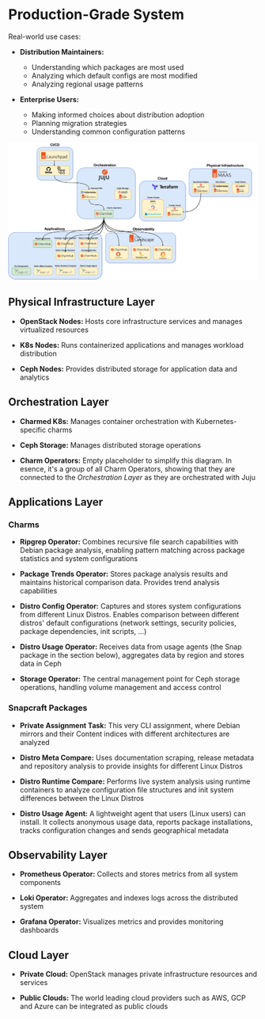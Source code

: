 # Production-Grade System

Real-world use cases:

- **Distribution Maintainers:**
  - Understanding which packages are most used
  - Analyzing which default configs are most modified
  - Analyzing regional usage patterns

- **Enterprise Users:**
  - Making informed choices about distribution adoption
  - Planning migration strategies
  - Understanding common configuration patterns



![production-grade-diagram](../assets/production-grade-system-diagram.png)



## Physical Infrastructure Layer

- **OpenStack Nodes:** Hosts core infrastructure services and manages virtualized resources

- **K8s Nodes:** Runs containerized applications and manages workload distribution

- **Ceph Nodes:** Provides distributed storage for application data and analytics


## Orchestration Layer


- **Charmed K8s:** Manages container orchestration with Kubernetes-specific charms

- **Ceph Storage:** Manages distributed storage operations

- **Charm Operators:** Empty placeholder to simplify this diagram. In esence, it's a group of all Charm Operators, showing that they are connected to the *Orchestration Layer* as they are orchestrated with Juju



## Applications Layer


### Charms

- **Ripgrep Operator:** Combines recursive file search capabilities with Debian package analysis, enabling pattern matching across package statistics and system configurations

- **Package Trends Operator:** Stores package analysis results and maintains historical comparison data. Provides trend analysis capabilities

- **Distro Config Operator:** Captures and stores system configurations from different Linux Distros. Enables comparison between different distros' default configurations (network settings, security policies, package dependencies, init scripts, ...)

- **Distro Usage Operator:** Receives data from usage agents (the Snap package in the section below), aggregates data by region and stores data in Ceph

- **Storage Operator:** The central management point for Ceph storage operations, handling volume management and access control


### Snapcraft Packages

- **Private Assignment Task:** This very CLI assignment, where Debian mirrors and their Content indices with different architectures are analyzed

- **Distro Meta Compare:** Uses documentation scraping, release metadata and repository analysis to provide insights for different Linux Distros

- **Distro Runtime Compare:** Performs live system analysis using runtime containers to analyze configuration file structures and init system differences between the Linux Distros

- **Distro Usage Agent:** A lightweight agent that users (Linux users) can install. It collects anonymous usage data, reports package installations, tracks configuration changes and sends geographical metadata


## Observability Layer

- **Prometheus Operator:** Collects and stores metrics from all system components

- **Loki Operator:** Aggregates and indexes logs across the distributed system

- **Grafana Operator:** Visualizes metrics and provides monitoring dashboards


## Cloud Layer

- **Private Cloud:** OpenStack manages private infrastructure resources and services

- **Public Clouds:** The world leading cloud providers such as AWS, GCP and Azure can be integrated as public clouds
